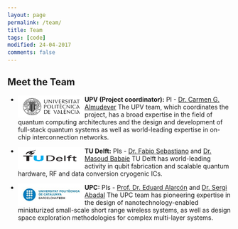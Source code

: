 ```yaml
---
layout: page
permalink: /team/
title: Team
tags: [code]
modified: 24-04-2017
comments: false
---
```


<!---
	Details about sidebar info is provided inside _data/navigation.yml file
-->
 
## Meet the Team

+ <img align="left" width="150" height="50" src="images/UPV.jpg"> **UPV (Project coordinator):** PI - [Dr. Carmen G. Almudever](https://www.linkedin.com/in/carmengalmudever/) 
The UPV team, which coordinates the project, has a broad expertise in the field of quantum computing architectures and the design and development of full-stack quantum systems as well as world-leading expertise in on-chip interconnection networks. 

+ <img align="left" width="150" height="50" src="images/TUD.png"> **TU Delft:** PIs - [Dr. Fabio Sebastiano](http://www.fabiosebastiano.org/wp/) and [Dr. Masoud Babaie](https://elca.tudelft.nl/People/bio.php?id=277)
TU Delft has world-leading activity in qubit fabrication and scalable quantum hardware, RF and data conversion cryogenic ICs.

+ <img align="left" width="150" height="50" src="images/upc.jpg"> **UPC:** PIs - [Prof. Dr. Eduard Alarcón](https://eel.upc.edu/ca/personal/pagines-personals/Eduard_Alarcon/Eduard_Alarcon) and [Dr. Sergi Abadal](https://sergiabadal.com/)
The UPC team has pioneering expertise in the design of nanotechnology-enabled miniaturized small-scale short range wireless systems, as well as design space exploration methodologies for complex multi-layer systems. 

 



